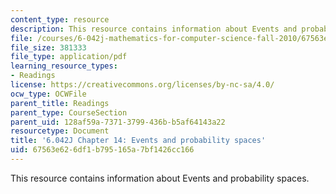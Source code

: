 ```yaml
---
content_type: resource
description: This resource contains information about Events and probability spaces.
file: /courses/6-042j-mathematics-for-computer-science-fall-2010/67563e626df1b795165a7bf1426cc166_MIT6_042JF10_chap14.pdf
file_size: 381333
file_type: application/pdf
learning_resource_types:
- Readings
license: https://creativecommons.org/licenses/by-nc-sa/4.0/
ocw_type: OCWFile
parent_title: Readings
parent_type: CourseSection
parent_uid: 128af59a-7371-3799-436b-b5af64143a22
resourcetype: Document
title: '6.042J Chapter 14: Events and probability spaces'
uid: 67563e62-6df1-b795-165a-7bf1426cc166
---
```

This resource contains information about Events and probability spaces.